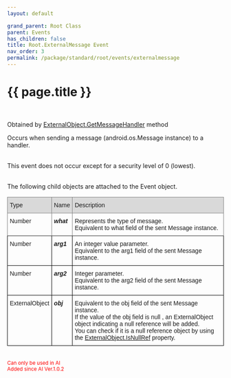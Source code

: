 ```yaml
---
layout: default

grand_parent: Root Class
parent: Events
has_children: false
title: Root.ExternalMessage Event
nav_order: 3
permalink: /package/standard/root/events/externalmessage
---
```

# {{ page.title }}
<br>

Obtained by <a href="/package/extobjectpackage/extobjjava/methods/getmessagehandler">ExternalObject.GetMessageHandler</a> method<br>

Occurs when sending a message (android.os.Message instance) to a handler.<br><br>

This event does not occur except for a security level of 0 (lowest).<br><br>

The following child objects are attached to the Event object.<br>

<style type="text/css">
.tg  {border-collapse:collapse;border-spacing:0;}
.tg td{border-color:black;border-style:solid;border-width:1px;font-family:Arial, sans-serif;font-size:14px;
  overflow:hidden;padding:10px 5px;word-break:normal;}
.tg th{border-color:black;border-style:solid;border-width:1px;font-family:Arial, sans-serif;font-size:14px;
  font-weight:normal;overflow:hidden;padding:10px 5px;word-break:normal;}
.tg .tg-4erg{border-color:inherit;font-style:italic;font-weight:bold;text-align:left;vertical-align:top}
.tg .tg-kg9c{background-color:#D9D9D9;border-color:inherit;text-align:left;vertical-align:top}
.tg .tg-0pky{border-color:inherit;text-align:left;vertical-align:top}
.tg .tg-0lax{text-align:left;vertical-align:top}
.tg .tg-6t3r{font-style:italic;font-weight:bold;text-align:left;vertical-align:top}
</style>
<table class="tg">
<thead>
  <tr>
    <th class="tg-kg9c">Type</th>
    <th class="tg-kg9c">Name</th>
    <th class="tg-kg9c">Description</th>
  </tr>
</thead>
<tbody>
  <tr>
    <td class="tg-0pky">Number</td>
    <td class="tg-4erg">what</td>
    <td class="tg-0pky">Represents the type of message.<br>Equivalent to what field of the sent Message instance.</td>
  </tr>
  <tr>
    <td class="tg-0lax">Number</td>
    <td class="tg-6t3r">arg1</td>
    <td class="tg-0lax">An integer value parameter.<br>Equivalent to the arg1 field of the sent Message instance.</td>
  </tr>
  <tr>
    <td class="tg-0lax">Number</td>
    <td class="tg-6t3r">arg2</td>
    <td class="tg-0lax">Integer parameter.<br>Equivalent to the arg2 field of the sent Message instance.</td>
  </tr>
  <tr>
    <td class="tg-0lax">ExternalObject</td>
    <td class="tg-6t3r">obj</td>
    <td class="tg-0lax">Equivalent to the obj field of the sent Message instance.<br>If the value of the obj field is null , an ExternalObject object indicating a null reference will be added.<br>You can check if it is a null reference object by using the <a href="https://biz-collections.com/support/webpages/html/onlinemanual/browser/crs/pac/extobj/externalobjectjp4.htm" target="_blank" rel="noopener noreferrer">ExternalObject.IsNullRef</a> property.</td>
  </tr>
</tbody>
</table>

<br><small><span style="color:red">Can only be used in AI</span></small><br><small><span style="color:red">Added since AI Ver.1.0.2</span></small>
